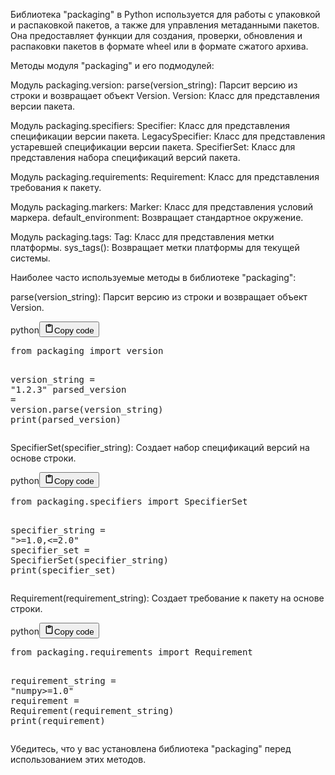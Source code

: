 <p>Библиотека "packaging" в Python используется для работы с упаковкой и распаковкой пакетов, а также для управления метаданными пакетов.
Она предоставляет функции для создания, проверки, обновления и распаковки пакетов в формате wheel или в формате сжатого архива.</p>
<p>Методы модуля "packaging" и его подмодулей:</p>
<p>Модуль packaging.version:
parse(version_string): Парсит версию из строки и возвращает объект Version.
Version: Класс для представления версии пакета.</p>
<p>Модуль packaging.specifiers:
Specifier: Класс для представления спецификации версии пакета.
LegacySpecifier: Класс для представления устаревшей спецификации версии пакета.
SpecifierSet: Класс для представления набора спецификаций версий пакета.</p>
<p>Модуль packaging.requirements:
Requirement: Класс для представления требования к пакету.</p>
<p>Модуль packaging.markers:
Marker: Класс для представления условий маркера.
default_environment: Возвращает стандартное окружение.</p>
<p>Модуль packaging.tags:
Tag: Класс для представления метки платформы.
sys_tags(): Возвращает метки платформы для текущей системы.</p>
<p>Наиболее часто используемые методы в библиотеке "packaging":</p>
<p>parse(version_string): Парсит версию из строки и возвращает объект Version.</p>
<div class="code_element"><div class="lang_line"><text>python</text><button class="copy_code_button" onclick="CopyCode(this)"><svg style="width: 1.2em;height: 1.2em;" aria-hidden="true" xmlns="http://www.w3.org/2000/svg" fill="none" viewBox="0 0 24 24"><path stroke="currentColor" stroke-linecap="round" stroke-linejoin="round" stroke-width="2" d="M15 4h3a1 1 0 0 1 1 1v15a1 1 0 0 1-1 1H6a1 1 0 0 1-1-1V5a1 1 0 0 1 1-1h3m0 3h6m-5-4v4h4V3h-4Z"/></svg><text>Copy code</text></button></div><div class="code"><div class="highlight"><pre><span></span><span class="kn">from</span> <span class="nn">packaging</span> <span class="kn">import</span> <span class="n">version</span>

<span class="n">version_string</span> <span class="o">=</span> <span class="s2">&quot;1.2.3&quot;</span>
<span class="n">parsed_version</span> <span class="o">=</span> <span class="n">version</span><span class="o">.</span><span class="n">parse</span><span class="p">(</span><span class="n">version_string</span><span class="p">)</span>
<span class="nb">print</span><span class="p">(</span><span class="n">parsed_version</span><span class="p">)</span>
</pre></div></div></div>

<p>SpecifierSet(specifier_string): Создает набор спецификаций версий на основе строки.</p>
<div class="code_element"><div class="lang_line"><text>python</text><button class="copy_code_button" onclick="CopyCode(this)"><svg style="width: 1.2em;height: 1.2em;" aria-hidden="true" xmlns="http://www.w3.org/2000/svg" fill="none" viewBox="0 0 24 24"><path stroke="currentColor" stroke-linecap="round" stroke-linejoin="round" stroke-width="2" d="M15 4h3a1 1 0 0 1 1 1v15a1 1 0 0 1-1 1H6a1 1 0 0 1-1-1V5a1 1 0 0 1 1-1h3m0 3h6m-5-4v4h4V3h-4Z"/></svg><text>Copy code</text></button></div><div class="code"><div class="highlight"><pre><span></span><span class="kn">from</span> <span class="nn">packaging.specifiers</span> <span class="kn">import</span> <span class="n">SpecifierSet</span>

<span class="n">specifier_string</span> <span class="o">=</span> <span class="s2">&quot;&gt;=1.0,&lt;=2.0&quot;</span>
<span class="n">specifier_set</span> <span class="o">=</span> <span class="n">SpecifierSet</span><span class="p">(</span><span class="n">specifier_string</span><span class="p">)</span>
<span class="nb">print</span><span class="p">(</span><span class="n">specifier_set</span><span class="p">)</span>
</pre></div></div></div>

<p>Requirement(requirement_string): Создает требование к пакету на основе строки.</p>
<div class="code_element"><div class="lang_line"><text>python</text><button class="copy_code_button" onclick="CopyCode(this)"><svg style="width: 1.2em;height: 1.2em;" aria-hidden="true" xmlns="http://www.w3.org/2000/svg" fill="none" viewBox="0 0 24 24"><path stroke="currentColor" stroke-linecap="round" stroke-linejoin="round" stroke-width="2" d="M15 4h3a1 1 0 0 1 1 1v15a1 1 0 0 1-1 1H6a1 1 0 0 1-1-1V5a1 1 0 0 1 1-1h3m0 3h6m-5-4v4h4V3h-4Z"/></svg><text>Copy code</text></button></div><div class="code"><div class="highlight"><pre><span></span><span class="kn">from</span> <span class="nn">packaging.requirements</span> <span class="kn">import</span> <span class="n">Requirement</span>

<span class="n">requirement_string</span> <span class="o">=</span> <span class="s2">&quot;numpy&gt;=1.0&quot;</span>
<span class="n">requirement</span> <span class="o">=</span> <span class="n">Requirement</span><span class="p">(</span><span class="n">requirement_string</span><span class="p">)</span>
<span class="nb">print</span><span class="p">(</span><span class="n">requirement</span><span class="p">)</span>
</pre></div></div></div>

<p>Убедитесь, что у вас установлена библиотека "packaging" перед использованием этих методов.</p>